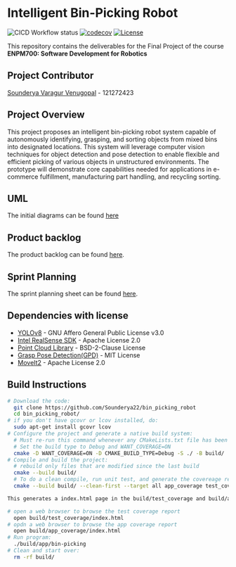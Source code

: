 # Intelligent Bin-Picking Robot

![CICD Workflow status](https://github.com/Sounderya22/bin_picking_robot/actions/workflows/run-unit-test-and-upload-codecov.yml/badge.svg) [![codecov](https://codecov.io/gh/Sounderya22/bin_picking_robot/branch/main/graph/badge.svg)](https://codecov.io/gh/Sounderya22/bin_picking_robot) [![License](https://img.shields.io/badge/license-MIT-blue.svg)](LICENSE)

This repository contains the deliverables for the Final Project of the course **ENPM700: Software Development for Robotics**

## Project Contributor
[Sounderya Varagur Venugopal](https://github.com/Sounderya22) - 121272423
## Project Overview
This project proposes an intelligent bin-picking robot system capable of autonomously identifying, grasping, and sorting objects from mixed bins into designated locations. This system will leverage computer vision techniques for object detection and pose detection to enable flexible and efficient picking of various objects in unstructured environments. The prototype will demonstrate core capabilities needed for applications in e-commerce fulfillment, manufacturing part handling, and recycling sorting.
## UML
The initial diagrams can be found [here](https://github.com/Sounderya22/bin_picking_robot/blob/main/UML/initial)
## Product backlog
The product backlog can be found [here](https://docs.google.com/spreadsheets/d/1dOl7ko8kiRCL01SYXUkV1blOiVYMngp9uYMhj_psIf0/edit?usp=sharing).
## Sprint Planning
The sprint planning sheet can be found [here](https://docs.google.com/document/d/1k97gEPnfccyWxz8z-w4MMVNBKQnhrrpmbxowb54gQMY/edit?usp=sharing).
## Dependencies with license
- [YOLOv8](https://docs.ultralytics.com/models/yolov8/) - GNU Affero General Public License v3.0
- [Intel RealSense SDK](https://github.com/IntelRealSense/librealsense) - Apache License 2.0
- [Point Cloud Library](https://github.com/PointCloudLibrary/pcl) - BSD-2-Clause License
- [Grasp Pose Detection(GPD)](https://github.com/atenpas/gpd) - MIT License
- [MoveIt2](https://moveit.picknik.ai/main/index.html) - Apache License 2.0

## Build Instructions
```bash
# Download the code:
  git clone https://github.com/Sounderya22/bin_picking_robot
  cd bin_picking_robot/
# if you don't have gcovr or lcov installed, do:
  sudo apt-get install gcovr lcov
# Configure the project and generate a native build system:
  # Must re-run this command whenever any CMakeLists.txt file has been changed.
  # Set the build type to Debug and WANT_COVERAGE=ON
  cmake -D WANT_COVERAGE=ON -D CMAKE_BUILD_TYPE=Debug -S ./ -B build/
# Compile and build the project:
  # rebuild only files that are modified since the last build
  cmake --build build/
  # To do a clean compile, run unit test, and generate the covereage report
  cmake --build build/ --clean-first --target all app_coverage test_coverage

This generates a index.html page in the build/test_coverage and build/app_coverage sub-directory that can be viewed locally in a web browser.

# open a web browser to browse the test coverage report
  open build/test_coverage/index.html
# opdn a web browser to browse the app coverage report
  open build/app_coverage/index.html
# Run program:
  ./build/app/bin-picking
# Clean and start over:
  rm -rf build/

  
